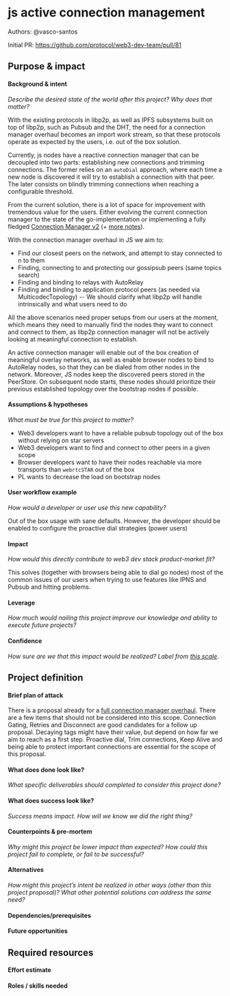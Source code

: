 # js active connection management

Authors: @vasco-santos <!-- List authors' GitHub or other handles -->

Initial PR: https://github.com/protocol/web3-dev-team/pull/81 <!-- Reference the PR first proposing this document. Oooh, self-reference! -->

<!--
This template is for a proposal/brief/pitch for a significant project to be undertaken by a Web3 Dev project team.
The goal of project proposals is to help us decide which work to take on, which things are more valuable than other things.
-->
<!--
A proposal should contain enough detail for others to understand how this project contributes to our team’s mission of product-market fit
for our unified stack of protocols, what is included in scope of the project, where to get started if a project team were to take this on,
and any other information relevant for prioritizing this project against others.
It does not need to describe the work in much detail. Most technical design and planning would take place after a proposal is adopted.
Good project scope aims for ~3-5 engineers for 1-3 months (though feel free to suggest larger-scoped projects anyway). 
Projects do not include regular day-to-day maintenance and improvement work, e.g. on testing, tooling, validation, code clarity, refactors for future capability, etc.
-->
<!--
For ease of discussion in PRs, consider breaking lines after every sentence or long phrase.
-->

## Purpose &amp; impact 
#### Background &amp; intent
_Describe the desired state of the world after this project? Why does that matter?_
<!--
Outline the status quo, including any relevant context on the problem you’re seeing that this project should solve. Wherever possible, include pains or problems that you’ve seen users experience to help motivate why solving this problem works towards top-line objectives. 
-->

With the existing protocols in libp2p, as well as IPFS subsystems built on top of libp2p, such as Pubsub and the DHT, the need for a connection manager overhaul becomes an import work stream, so that these protocols operate as expected by the users, i.e. out of the box solution.

Currently, js nodes have a reactive connection manager that can be decoupled into two parts: establishing new connections and trimming connections. The former relies on an `autoDial` approach, where each time a new node is discovered it will try to establish a connection with that peer. The later consists on blindly trimming connections when reaching a configurable threshold.

From the current solution, there is a lot of space for improvement with tremendous value for the users. Either evolving the current connection manager to the state of the go-implementation or implementing a fully fledged [Connection Manager v2](https://github.com/libp2p/specs/pull/161) (+ [more notes](https://github.com/libp2p/notes/issues/13)).

With the connection manager overhaul in JS we aim to:
- Find our closest peers on the network, and attempt to stay connected to n to them
- Finding, connecting to and protecting our gossipsub peers (same topics search)
- Finding and binding to relays with AutoRelay
- Finding and binding to application protocol peers (as needed via MulticodecTopology) -- We should clarify what libp2p will handle intrinsically and what users need to do

All the above scenarios need proper setups from our users at the moment, which means they need to manually find the nodes they want to connect and connect to them, as libp2p connection manager will not be actively looking at meaningful connection to establish.

An active connection manager will enable out of the box creation of meaningful overlay networks, as well as enable browser nodes to bind to AutoRelay nodes, so that they can be dialed from other nodes in the network. Moreover, JS nodes keep the discovered peers stored in the PeerStore. On subsequent node starts, these nodes should prioritize their previous established topology over the bootstrap nodes if possible.

#### Assumptions &amp; hypotheses
_What must be true for this project to matter?_
<!--(bullet list)-->

- Web3 developers want to have a reliable pubsub topology out of the box without relying on star servers
- Web3 developers want to find and connect to other peers in a given scope
- Browser developers want to have their nodes reachable via more transports than `webrtcSTAR` out of the box
- PL wants to decrease the load on bootstrap nodes

#### User workflow example
_How would a developer or user use this new capability?_
<!--(short paragraph)-->

Out of the box usage with sane defaults. However, the developer should be enabled to configure the proactive dial strategies  (power users)

#### Impact
_How would this directly contribute to web3 dev stack product-market fit?_

<!--
Explain how this addresses known challenges or opportunities.
What awesome potential impact/outcomes/results will we see if we nail this project?
-->

This solves (together with browsers being able to dial go nodes) most of the common issues of our users when trying to use features like IPNS and Pubsub and hitting problems.

#### Leverage
_How much would nailing this project improve our knowledge and ability to execute future projects?_

<!--
Explain the opportunity or leverage point for our subsequent velocity/impact (e.g. by speeding up development, enabling more contributors, etc)
-->

#### Confidence
_How sure are we that this impact would be realized? Label from [this scale](https://medium.com/@nimay/inside-product-introduction-to-feature-priority-using-ice-impact-confidence-ease-and-gist-5180434e5b15)_.

<!--Explain why this rating-->


## Project definition
#### Brief plan of attack
<!--Briefly describe the milestones/steps/work needed for this project-->

There is a proposal already for a [full connection manager overhaul](https://github.com/libp2p/js-libp2p/issues/744). There are a few items that should not be considered into this scope. Connection Gating, Retries and Disconnect are good candidates for a follow up proposal. Decaying tags might have their value, but depend on how far we aim to reach as a first step. Proactive dial, Trim connections, Keep Alive and being able to protect important connections are essential for the scope of this proposal.

#### What does done look like?
_What specific deliverables should completed to consider this project done?_

####  What does success look like?
_Success means impact. How will we know we did the right thing?_

<!--
Provide success criteria. These might include particular metrics, desired changes in the types of bug reports being filed, desired changes in qualitative user feedback (measured via surveys, etc), etc.
-->

#### Counterpoints &amp; pre-mortem
_Why might this project be lower impact than expected? How could this project fail to complete, or fail to be successful?_

#### Alternatives
_How might this project’s intent be realized in other ways (other than this project proposal)? What other potential solutions can address the same need?_

#### Dependencies/prerequisites
<!--List any other projects that are dependencies/prerequisites for this project that is being pitched.-->

#### Future opportunities
<!--What future projects/opportunities could this project enable?-->

## Required resources

#### Effort estimate
<!--T-shirt size rating of the size of the project. If the project might require external collaborators/teams, please note in the roles/skills section below). 
For a team of 3-5 people with the appropriate skills:
- Small, 1-2 weeks
- Medium, 3-5 weeks
- Large, 6-10 weeks
- XLarge, >10 weeks
Describe any choices and uncertainty in this scope estimate. (E.g. Uncertainty in the scope until design work is complete, low uncertainty in execution thereafter.)
-->

#### Roles / skills needed
<!--Describe the knowledge/skill-sets and team that are needed for this project (e.g. PM, docs, protocol or library expertise, design expertise, etc.). If this project could be externalized to the community or a team outside PL's direct employment, please note that here.-->

